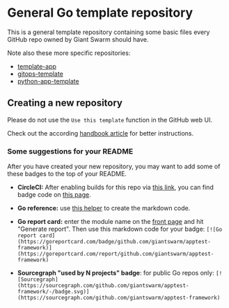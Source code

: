 # General Go template repository

This is a general template repository containing some basic files every GitHub repo owned by Giant Swarm should have.

Note also these more specific repositories:

- [template-app](https://github.com/giantswarm/template-app)
- [gitops-template](https://github.com/giantswarm/gitops-template)
- [python-app-template](https://github.com/giantswarm/python-app-template)

## Creating a new repository

Please do not use the `Use this template` function in the GitHub web UI.

Check out the according [handbook article](https://handbook.giantswarm.io/docs/dev-and-releng/repository/go/) for better instructions.

### Some suggestions for your README

After you have created your new repository, you may want to add some of these badges to the top of your README.

- **CircleCI:** After enabling builds for this repo via [this link](https://circleci.com/setup-project/gh/giantswarm/apptest-framework), you can find badge code on [this page](https://app.circleci.com/settings/project/github/giantswarm/apptest-framework/status-badges).

- **Go reference:** use [this helper](https://pkg.go.dev/badge/) to create the markdown code.

- **Go report card:** enter the module name on the [front page](https://goreportcard.com/) and hit "Generate report". Then use this markdown code for your badge: `[![Go report card](https://goreportcard.com/badge/github.com/giantswarm/apptest-framework)](https://goreportcard.com/report/github.com/giantswarm/apptest-framework)`

- **Sourcegraph "used by N projects" badge**: for public Go repos only: `[![Sourcegraph](https://sourcegraph.com/github.com/giantswarm/apptest-framework/-/badge.svg)](https://sourcegraph.com/github.com/giantswarm/apptest-framework)`
